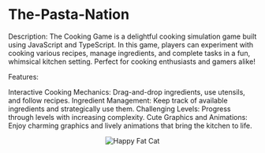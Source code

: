 # The-Pasta-Nation

Description: The Cooking Game is a delightful cooking simulation game built using JavaScript and TypeScript. In this game, players can experiment with cooking various recipes, manage ingredients, and complete tasks in a fun, whimsical kitchen setting. Perfect for cooking enthusiasts and gamers alike!

Features:

Interactive Cooking Mechanics: Drag-and-drop ingredients, use utensils, and follow recipes.
Ingredient Management: Keep track of available ingredients and strategically use them.
Challenging Levels: Progress through levels with increasing complexity.
Cute Graphics and Animations: Enjoy charming graphics and lively animations that bring the kitchen to life.


<!-- Add this to your README.md file -->
<!-- Add this to your README.md file -->
<div style="display: flex; justify-content: center; align-items: center;">
    <img src="https://media.giphy.com/media/YJ5Djy1QwvQeDyrRYg/giphy.gif" alt="Happy Fat Cat">
</div>

